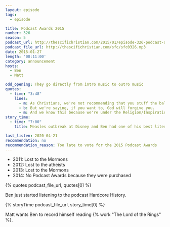 ```yaml
---
layout: episode
tags:
  - episode

title: Podcast Awards 2015
number: 326
season: 5
podcast_url: http://thescifichristian.com/2015/01/episode-326-podcast-awards-2015/
podcast_file_url: http://thescifichristian.com/sfc/sfc0326.mp3
date: 2015-01-27
length: '00:11:00'
category: announcement
hosts:
  - Ben
  - Matt

odd_opening: They go directly from intro music to outro music
quotes:
  - time: "3:48"
    lines:
      - m: As Christians, we're not recommending that you stuff the ballot.
      - b: But we're saying, if you want to, God will forgive you.
      - m: And we know this because we're under the Religion/Inspiration category.
story_time:
  - time: "7:00"
    title: Measles outbreak at Disney and Ben had one of his best literary experiences

last_listen: 2020-04-21
recommendation: no
recommendation_reason: Too late to vote for the 2015 Podcast Awards
---
```

- 2011: Lost to the Mormons
- 2012: Lost to the atheists
- 2013: Lost to the Mormons
- 2014: No Podcast Awards because they were purchased

{% quotes podcast_file_url, quotes[0] %}

Ben just started listening to the podcast Hardcore History.

{% storyTime podcast_file_url, story_time[0] %}

Matt wants Ben to record himself reading {% work "The Lord of the Rings" %}.